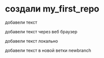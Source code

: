 ﻿# создали my_first_repo

добавели текст

добавели текст через веб браузер

добавели текст локально

добавели текст в новой ветки newbranch 